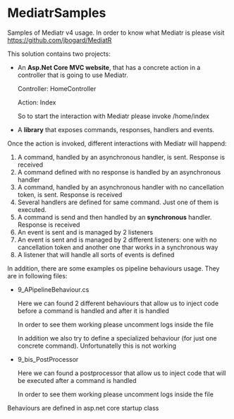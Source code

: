 # MediatrSamples
Samples of Mediatr v4 usage. 
In order to know what Mediatr is please visit https://github.com/jbogard/MediatR

This solution contains two projects:

- An **Asp.Net Core MVC website**, that has a concrete action in a controller that is going to use Mediatr.

    Controller: HomeController

    Action: Index

    So to start the interaction with Mediatr please invoke /home/index

- A **library** that exposes commands, responses, handlers and events.

Once the action is invoked, different interactions with Mediatr will happend:

1. A command, handled by an asynchronous handler, is sent. Response is received
1. A command defined with no response is handled by an asynchronous handler
1. A command, handled by an asynchronous handler with no cancellation token, is sent. Response is received
1. Several handlers are defined for same command. Just one of them is executed.
1. A command is send and then handled by an **synchronous** handler. Response is received
1. An event is sent and is managed by 2 listeners
1. An event is sent and is managed by 2 different listeners: one with no cancellation token and another one thar works in a synchronous way
1. A listener that will handle all sorts of events is defined

In addition, there are some examples os pipeline behaviours usage. They are in following files:

- 9_APipelineBehaviour.cs

    Here we can found 2 different behaviours that allow us to inject code before a command is handled and after it is handled

    In order to see them working please uncomment logs inside the file

    In addition we also try to define a specialized behaviour (for just one concrete command). Unfortunatelly this is not working

- 9_bis_PostProcessor

    Here we can found a postprocessor that allow us to inject code that will be executed after a command is handled

    In order to see them working please uncomment logs inside the file


Behaviours are defined in asp.net core startup class
